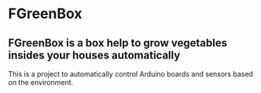 # FGreenBox
## FGreenBox is a box help to grow vegetables insides your houses automatically
This is a project to automatically control Arduino boards and sensors based on the environment.

